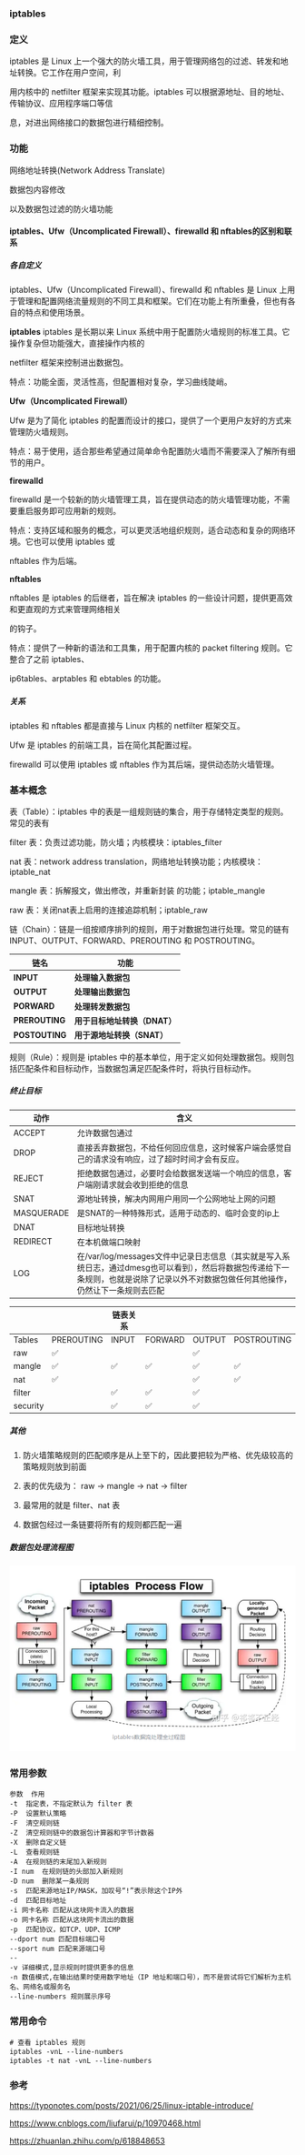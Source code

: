 ### iptables

### 定义

iptables 是 Linux 上一个强大的防火墙工具，用于管理网络包的过滤、转发和地址转换。它工作在用户空间，利

用内核中的 netfilter 框架来实现其功能。iptables 可以根据源地址、目的地址、传输协议、应用程序端口等信

息，对进出网络接口的数据包进行精细控制。

### 功能

网络地址转换(Network Address Translate)

数据包内容修改

以及数据包过滤的防火墙功能

#### iptables、Ufw（Uncomplicated Firewall）、firewalld 和 nftables的区别和联系

##### 各自定义

iptables、Ufw（Uncomplicated Firewall）、firewalld 和 nftables 是 Linux 上用于管理和配置网络流量规则的不同工具和框架。它们在功能上有所重叠，但也有各自的特点和使用场景。

**iptables**
iptables 是长期以来 Linux 系统中用于配置防火墙规则的标准工具。它操作复杂但功能强大，直接操作内核的 

netfilter 框架来控制进出数据包。

特点：功能全面，灵活性高，但配置相对复杂，学习曲线陡峭。

**Ufw（Uncomplicated Firewall）**

Ufw 是为了简化 iptables 的配置而设计的接口，提供了一个更用户友好的方式来管理防火墙规则。

特点：易于使用，适合那些希望通过简单命令配置防火墙而不需要深入了解所有细节的用户。

**firewalld**

firewalld 是一个较新的防火墙管理工具，旨在提供动态的防火墙管理功能，不需要重启服务即可应用新的规则。

特点：支持区域和服务的概念，可以更灵活地组织规则，适合动态和复杂的网络环境。它也可以使用 iptables 或 

nftables 作为后端。

**nftables**

nftables 是 iptables 的后继者，旨在解决 iptables 的一些设计问题，提供更高效和更直观的方式来管理网络相关

的钩子。

特点：提供了一种新的语法和工具集，用于配置内核的 packet filtering 规则。它整合了之前 iptables、

ip6tables、arptables 和 ebtables 的功能。

##### 关系

iptables 和 nftables 都是直接与 Linux 内核的 netfilter 框架交互。

Ufw 是 iptables 的前端工具，旨在简化其配置过程。

firewalld 可以使用 iptables 或 nftables 作为其后端，提供动态防火墙管理。

### 基本概念

表（Table）：iptables 中的表是一组规则链的集合，用于存储特定类型的规则。常见的表有

filter 表：负责过滤功能，防火墙；内核模块：iptables_filter

nat 表：network address translation，网络地址转换功能；内核模块：iptable_nat

mangle 表：拆解报文，做出修改，并重新封装 的功能；iptable_mangle

raw 表：关闭nat表上启用的连接追踪机制；iptable_raw



链（Chain）：链是一组按顺序排列的规则，用于对数据包进行处理。常见的链有INPUT、OUTPUT、FORWARD、PREROUTING 和 POSTROUTING。



| 链名           | 功能                         |
| -------------- | ---------------------------- |
| **INPUT**      | **处理输入数据包**           |
| **OUTPUT**     | **处理输出数据包**           |
| **PORWARD**    | **处理转发数据包**           |
| **PREROUTING** | **用于目标地址转换（DNAT）** |
| **POSTOUTING** | **用于源地址转换（SNAT）**   |

规则（Rule）：规则是 iptables 中的基本单位，用于定义如何处理数据包。规则包括匹配条件和目标动作，当数据包满足匹配条件时，将执行目标动作。



##### 终止目标

| 动作       | 含义                                                         |
| ---------- | ------------------------------------------------------------ |
| ACCEPT     | 允许数据包通过                                               |
| DROP       | 直接丢弃数据包，不给任何回应信息，这时候客户端会感觉自己的请求没有响应，过了超时时间才会有反应。 |
| REJECT     | 拒绝数据包通过，必要时会给数据发送端一个响应的信息，客户端刚请求就会收到拒绝的信息 |
| SNAT       | 源地址转换，解决内网用户用同一个公网地址上网的问题           |
| MASQUERADE | 是SNAT的一种特殊形式，适用于动态的、临时会变的ip上           |
| DNAT       | 目标地址转换                                                 |
| REDIRECT   | 在本机做端口映射                                             |
| LOG        | 在/var/log/messages文件中记录日志信息（其实就是写入系统日志，通过dmesg也可以看到），然后将数据包传递给下一条规则，也就是说除了记录以外不对数据包做任何其他操作，仍然让下一条规则去匹配 |



|          |            | 链表关系 |         |        |             |
| -------- | ---------- | -------- | ------- | ------ | ----------- |
| Tables   | PREROUTING | INPUT    | FORWARD | OUTPUT | POSTROUTING |
| raw      | ✅          |          |         | ✅      |             |
| mangle   | ✅          | ✅        | ✅       | ✅      | ✅           |
| nat      | ✅          |          |         | ✅      | ✅           |
| filter   |            | ✅        | ✅       | ✅      |             |
| security |            | ✅        | ✅       | ✅      |             |

##### 其他

1. 防火墙策略规则的匹配顺序是从上至下的，因此要把较为严格、优先级较高的策略规则放到前面

2. 表的优先级为： raw -> mangle -> nat -> filter
3. 最常用的就是 filter、nat 表
4. 数据包经过一条链要将所有的规则都匹配一遍



##### 数据包处理流程图

![image-20240411152150502](iptables.assets/image-20240411152150502.png)

### 常用参数

```
参数	作用
-t  指定表，不指定默认为 filter 表
-P	设置默认策略
-F	清空规则链
-Z  清空规则链中的数据包计算器和字节计数器
-X  删除自定义链
-L	查看规则链
-A	在规则链的末尾加入新规则
-I num	在规则链的头部加入新规则
-D num	删除某一条规则
-s	匹配来源地址IP/MASK，加叹号“!”表示除这个IP外
-d	匹配目标地址
-i 网卡名称	匹配从这块网卡流入的数据
-o 网卡名称	匹配从这块网卡流出的数据
-p	匹配协议，如TCP、UDP、ICMP
--dport num	匹配目标端口号
--sport num	匹配来源端口号
--
-v 详细模式,显示规则时提供更多的信息
-n 数值模式,在输出结果时使用数字地址（IP 地址和端口号），而不是尝试将它们解析为主机名、网络名或服务名
--line-numbers 规则展示序号
```

### 常用命令

```
# 查看 iptables 规则
iptables -vnL --line-numbers
iptables -t nat -vnL --line-numbers
```





### 参考

https://typonotes.com/posts/2021/06/25/linux-iptable-introduce/

https://www.cnblogs.com/liufarui/p/10970468.html

https://zhuanlan.zhihu.com/p/618848653